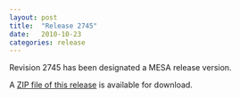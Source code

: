 ```yaml
---
layout: post
title:  "Release 2745"
date:   2010-10-23
categories: release
---
```


Revision 2745 has been designated a MESA release version.


A [ZIP file of this release][zip] is available for download.

[zip]:http://sourceforge.net/projects/mesa/files/releases/mesa-r2745.zip/download
